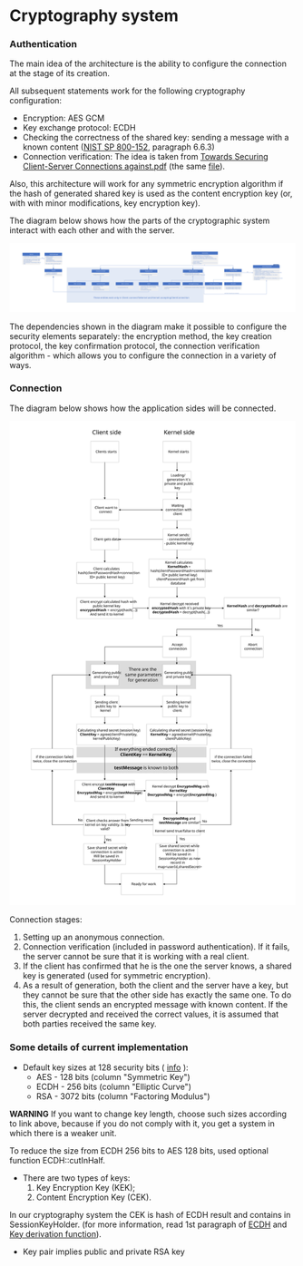 # Cryptography system
### Authentication

The main idea of the architecture is the ability to configure the connection at the stage of its creation.

All subsequent statements work for the following cryptography configuration:
- Encryption: AES GCM
- Key exchange protocol: ECDH
- Checking the correctness of the shared key: sending a message with a known content ([NIST SP 800-152](https://csrc.nist.rip/external/nvlpubs.nist.gov/nistpubs/SpecialPublications/NIST.SP.800-152.pdf), paragraph 6.6.3) 
- Connection verification: The idea is taken from [Towards Securing Client-Server Connections against.pdf](https://www.mihaiordean.com/articles/JEq8FDkHdZX6.pdf) (the same [file](./Towards%20Securing%20Client-Server%20Connections%20against.pdf)).

Also, this architecture will work for any symmetric encryption algorithm if the hash of generated shared key is used as the content encryption key (or, with with minor modifications, key encryption key).

The diagram below shows how the parts of the cryptographic system interact with each other and with the server.

![crypto_one](./images/crypto_authentication.svg "Crypto authentication")

The dependencies shown in the diagram make it possible to configure the security elements separately: the encryption method, the key creation protocol, the key confirmation protocol, the connection verification algorithm - which allows you to configure the connection in a variety of ways.

### Connection

The diagram below shows how the application sides will be connected.

![crypto_two](./images/crypto_connection.svg "Crypto connection")

Connection stages:
1. Setting up an anonymous connection.
2. Connection verification (included in password authentication). If it fails, the server cannot be sure that it is working with a real client.
3. If the client has confirmed that he is the one the server knows, a shared key is generated (used for symmetric encryption).
4. As a result of generation, both the client and the server have a key, but they cannot be sure that the other side has exactly the same one. To do this, the client sends an encrypted message with known content. If the server decrypted and received the correct values, it is assumed that both parties received the same key.

### Some details of current implementation

- Default key sizes at 128 security bits ( [info](https://www.keylength.com/en/4/) ):
  - AES - 128 bits (column "Symmetric Key")
  - ECDH - 256 bits (column "Elliptic Curve")
  - RSA - 3072 bits (column "Factoring Modulus")

**WARNING** If you want to change key length, choose such sizes according to link above, because if you do not comply with it, you get a system in which there is a weaker unit.

To reduce the size from ECDH 256 bits to AES 128 bits, used optional function ECDH::cutInHalf.

- There are two types of keys:
  1. Key Encryption Key (KEK);
  2. Content Encryption Key (CEK).

In our cryptography system the CEK is hash of ECDH result and contains in SessionKeyHolder. (for more information, read 1st paragraph of [ECDH](https://ru.wikipedia.org/wiki/Протокол_Диффи_—_Хеллмана_на_эллиптических_кривых) and [Key derivation function](https://ru.wikipedia.org/wiki/Функция_формирования_ключа)).
- Key pair implies public and private RSA key
